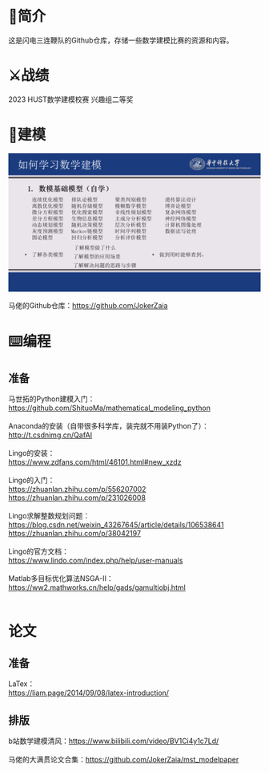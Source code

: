 # 📑简介

这是闪电三连鞭队的Github仓库，存储一些数学建模比赛的资源和内容。
# ⚔战绩
2023 HUST数学建模校赛 兴趣组二等奖
# 🦄建模
![1702357742159](image/README/1702357742159.png)

马佬的Github仓库：https://github.com/JokerZaia

# ⌨️编程

## 准备

马世拓的Python建模入门：</br>
https://github.com/ShituoMa/mathematical_modeling_python</br></br>
Anaconda的安装（自带很多科学库，装完就不用装Python了）：<br/>
http://t.csdnimg.cn/QafAI <br/><br/>
Lingo的安装：</br>
https://www.zdfans.com/html/46101.html#new_xzdz</br></br>
Lingo的入门：</br>
https://zhuanlan.zhihu.com/p/556207002</br>
https://zhuanlan.zhihu.com/p/231026008</br></br>
Lingo求解整数规划问题：</br>
https://blog.csdn.net/weixin_43267645/article/details/106538641</br>
https://zhuanlan.zhihu.com/p/38042197</br></br>
Lingo的官方文档：</br>
https://www.lindo.com/index.php/help/user-manuals</br></br>
Matlab多目标优化算法NSGA-Ⅱ：</br>
https://ww2.mathworks.cn/help/gads/gamultiobj.html</br></br>


# 论文

## 准备

LaTex：</br>https://liam.page/2014/09/08/latex-introduction/

## 排版

b站数学建模清风：https://www.bilibili.com/video/BV1Ci4y1c7Ld/</br></br>
马佬的大满贯论文合集：https://github.com/JokerZaia/mst_modelpaper</br>
